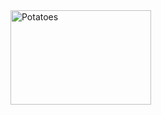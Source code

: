 <img src="http://freepngimages.com/wp-content/uploads/2014/11/potatoes.png" width="225" height="151" alt="Potatoes" />
